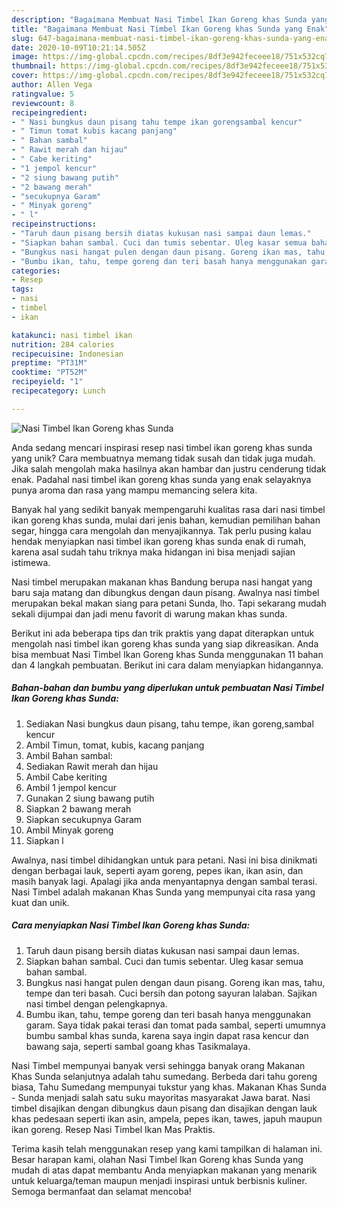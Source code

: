 ```yaml
---
description: "Bagaimana Membuat Nasi Timbel Ikan Goreng khas Sunda yang Enak"
title: "Bagaimana Membuat Nasi Timbel Ikan Goreng khas Sunda yang Enak"
slug: 647-bagaimana-membuat-nasi-timbel-ikan-goreng-khas-sunda-yang-enak
date: 2020-10-09T10:21:14.505Z
image: https://img-global.cpcdn.com/recipes/8df3e942feceee18/751x532cq70/nasi-timbel-ikan-goreng-khas-sunda-foto-resep-utama.jpg
thumbnail: https://img-global.cpcdn.com/recipes/8df3e942feceee18/751x532cq70/nasi-timbel-ikan-goreng-khas-sunda-foto-resep-utama.jpg
cover: https://img-global.cpcdn.com/recipes/8df3e942feceee18/751x532cq70/nasi-timbel-ikan-goreng-khas-sunda-foto-resep-utama.jpg
author: Allen Vega
ratingvalue: 5
reviewcount: 8
recipeingredient:
- " Nasi bungkus daun pisang tahu tempe ikan gorengsambal kencur"
- " Timun tomat kubis kacang panjang"
- " Bahan sambal"
- " Rawit merah dan hijau"
- " Cabe keriting"
- "1 jempol kencur"
- "2 siung bawang putih"
- "2 bawang merah"
- "secukupnya Garam"
- " Minyak goreng"
- " l"
recipeinstructions:
- "Taruh daun pisang bersih diatas kukusan nasi sampai daun lemas."
- "Siapkan bahan sambal. Cuci dan tumis sebentar. Uleg kasar semua bahan sambal."
- "Bungkus nasi hangat pulen dengan daun pisang. Goreng ikan mas, tahu, tempe dan teri basah. Cuci bersih dan potong sayuran lalaban. Sajikan nasi timbel dengan pelengkapnya."
- "Bumbu ikan, tahu, tempe goreng dan teri basah hanya menggunakan garam. Saya tidak pakai terasi dan tomat pada sambal, seperti umumnya bumbu sambal khas sunda, karena saya ingin dapat rasa kencur dan bawang saja, seperti sambal goang khas Tasikmalaya."
categories:
- Resep
tags:
- nasi
- timbel
- ikan

katakunci: nasi timbel ikan 
nutrition: 284 calories
recipecuisine: Indonesian
preptime: "PT31M"
cooktime: "PT52M"
recipeyield: "1"
recipecategory: Lunch

---
```



![Nasi Timbel Ikan Goreng khas Sunda](https://img-global.cpcdn.com/recipes/8df3e942feceee18/751x532cq70/nasi-timbel-ikan-goreng-khas-sunda-foto-resep-utama.jpg)

Anda sedang mencari inspirasi resep nasi timbel ikan goreng khas sunda yang unik? Cara membuatnya memang tidak susah dan tidak juga mudah. Jika salah mengolah maka hasilnya akan hambar dan justru cenderung tidak enak. Padahal nasi timbel ikan goreng khas sunda yang enak selayaknya punya aroma dan rasa yang mampu memancing selera kita.

Banyak hal yang sedikit banyak mempengaruhi kualitas rasa dari nasi timbel ikan goreng khas sunda, mulai dari jenis bahan, kemudian pemilihan bahan segar, hingga cara mengolah dan menyajikannya. Tak perlu pusing kalau hendak menyiapkan nasi timbel ikan goreng khas sunda enak di rumah, karena asal sudah tahu triknya maka hidangan ini bisa menjadi sajian istimewa.

Nasi timbel merupakan makanan khas Bandung berupa nasi hangat yang baru saja matang dan dibungkus dengan daun pisang. Awalnya nasi timbel merupakan bekal makan siang para petani Sunda, lho. Tapi sekarang mudah sekali dijumpai dan jadi menu favorit di warung makan khas sunda.


Berikut ini ada beberapa tips dan trik praktis yang dapat diterapkan untuk mengolah nasi timbel ikan goreng khas sunda yang siap dikreasikan. Anda bisa membuat Nasi Timbel Ikan Goreng khas Sunda menggunakan 11 bahan dan 4 langkah pembuatan. Berikut ini cara dalam menyiapkan hidangannya.

<!--inarticleads1-->

##### Bahan-bahan dan bumbu yang diperlukan untuk pembuatan Nasi Timbel Ikan Goreng khas Sunda:

1. Sediakan  Nasi bungkus daun pisang, tahu tempe, ikan goreng,sambal kencur
1. Ambil  Timun, tomat, kubis, kacang panjang
1. Ambil  Bahan sambal:
1. Sediakan  Rawit merah dan hijau
1. Ambil  Cabe keriting
1. Ambil 1 jempol kencur
1. Gunakan 2 siung bawang putih
1. Siapkan 2 bawang merah
1. Siapkan secukupnya Garam
1. Ambil  Minyak goreng
1. Siapkan  l


Awalnya, nasi timbel dihidangkan untuk para petani. Nasi ini bisa dinikmati dengan berbagai lauk, seperti ayam goreng, pepes ikan, ikan asin, dan masih banyak lagi. Apalagi jika anda menyantapnya dengan sambal terasi. Nasi Timbel adalah makanan Khas Sunda yang mempunyai cita rasa yang kuat dan unik. 

<!--inarticleads2-->

##### Cara menyiapkan Nasi Timbel Ikan Goreng khas Sunda:

1. Taruh daun pisang bersih diatas kukusan nasi sampai daun lemas.
1. Siapkan bahan sambal. Cuci dan tumis sebentar. Uleg kasar semua bahan sambal.
1. Bungkus nasi hangat pulen dengan daun pisang. Goreng ikan mas, tahu, tempe dan teri basah. Cuci bersih dan potong sayuran lalaban. Sajikan nasi timbel dengan pelengkapnya.
1. Bumbu ikan, tahu, tempe goreng dan teri basah hanya menggunakan garam. Saya tidak pakai terasi dan tomat pada sambal, seperti umumnya bumbu sambal khas sunda, karena saya ingin dapat rasa kencur dan bawang saja, seperti sambal goang khas Tasikmalaya.


Nasi Timbel mempunyai banyak versi sehingga banyak orang Makanan Khas Sunda selanjutnya adalah tahu sumedang. Berbeda dari tahu goreng biasa, Tahu Sumedang mempunyai tukstur yang khas. Makanan Khas Sunda - Sunda menjadi salah satu suku mayoritas masyarakat Jawa barat. Nasi timbel disajikan dengan dibungkus daun pisang dan disajikan dengan lauk khas pedesaan seperti ikan asin, ampela, pepes ikan, tawes, japuh maupun ikan goreng. Resep Nasi Timbel Ikan Mas Praktis. 

Terima kasih telah menggunakan resep yang kami tampilkan di halaman ini. Besar harapan kami, olahan Nasi Timbel Ikan Goreng khas Sunda yang mudah di atas dapat membantu Anda menyiapkan makanan yang menarik untuk keluarga/teman maupun menjadi inspirasi untuk berbisnis kuliner. Semoga bermanfaat dan selamat mencoba!
